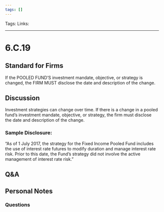 ```yaml
---
tags: []
---
```

Tags:
Links: 
___
# 6.C.19
## Standard for Firms
If the POOLED FUND’S investment mandate, objective, or strategy is changed, the FIRM MUST disclose the date and description of the change.
## Discussion
Investment strategies can change over time. If there is a change in a pooled fund’s investment mandate, objective, or strategy, the firm must disclose the date and description of the change.

### Sample Disclosure:
“As of 1 July 2017, the strategy for the Fixed Income Pooled Fund includes the use of interest rate futures to modify duration and manage interest rate risk. Prior to this date, the Fund’s strategy did not involve the active management of interest rate risk.”
## Q&A

## Personal Notes

### Questions